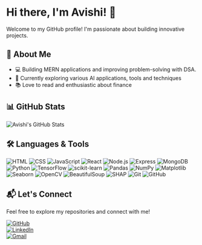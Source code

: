 # Hi there, I'm Avishi! 👋

Welcome to my GitHub profile! I'm passionate about building innovative projects.

## 🚀 About Me
- 💻 Building MERN applications and improving problem-solving with DSA. 
- 🤖 Currently exploring various AI applications, tools and techniques
- 📚 Love to read and enthusiastic about finance

## 📊 GitHub Stats
![Avishi's GitHub Stats](https://github-readme-stats.vercel.app/api?username=Avishi2511&show_icons=true&theme=radical)

## 🛠️ Languages & Tools
![HTML](https://img.shields.io/badge/HTML-E34F26?style=for-the-badge&logo=html5&logoColor=white)
![CSS](https://img.shields.io/badge/CSS-1572B6?style=for-the-badge&logo=css3&logoColor=white)
![JavaScript](https://img.shields.io/badge/-JavaScript-F7DF1E?style=for-the-badge&logo=javascript&logoColor=black)
![React](https://img.shields.io/badge/-React-61DAFB?style=for-the-badge&logo=react&logoColor=white)
![Node.js](https://img.shields.io/badge/-Node.js-339933?style=for-the-badge&logo=node.js&logoColor=white)
![Express](https://img.shields.io/badge/-Express-000000?style=for-the-badge&logo=express&logoColor=white)
![MongoDB](https://img.shields.io/badge/-MongoDB-47A248?style=for-the-badge&logo=mongodb&logoColor=white)
![Python](https://img.shields.io/badge/-Python-3776AB?style=for-the-badge&logo=python&logoColor=white)
![TensorFlow](https://img.shields.io/badge/TensorFlow-FF6F00?style=for-the-badge&logo=tensorflow&logoColor=white)
![scikit-learn](https://img.shields.io/badge/scikit--learn-F7931E?style=for-the-badge&logo=scikit-learn&logoColor=white)
![Pandas](https://img.shields.io/badge/Pandas-150458?style=for-the-badge&logo=pandas&logoColor=white)
![NumPy](https://img.shields.io/badge/NumPy-013243?style=for-the-badge&logo=numpy&logoColor=white)
![Matplotlib](https://img.shields.io/badge/Matplotlib-0194E5?style=for-the-badge&logo=matplotlib&logoColor=white)
![Seaborn](https://img.shields.io/badge/Seaborn-3776AB?style=for-the-badge&logo=seaborn&logoColor=white)
![OpenCV](https://img.shields.io/badge/OpenCV-5C3EE8?style=for-the-badge&logo=opencv&logoColor=white)
![BeautifulSoup](https://img.shields.io/badge/BeautifulSoup-009688?style=for-the-badge&logo=python&logoColor=white)
![SHAP](https://img.shields.io/badge/SHAP-FF5733?style=for-the-badge&logo=python&logoColor=white)
![Git](https://img.shields.io/badge/Git-F05032?style=for-the-badge&logo=git&logoColor=white)
![GitHub](https://img.shields.io/badge/GitHub-181717?style=for-the-badge&logo=github&logoColor=white)


## 📬 Let's Connect

Feel free to explore my repositories and connect with me!  

[![GitHub](https://img.shields.io/badge/GitHub-Avishi2511-181717?style=for-the-badge&logo=github)](https://github.com/Avishi2511)  
[![LinkedIn](https://img.shields.io/badge/LinkedIn-Avishi_Mittal-0077B5?style=for-the-badge&logo=linkedin&logoColor=white)](https://www.linkedin.com/in/avishi-mittal)  
[![Gmail](https://img.shields.io/badge/Gmail-avishimittal2004@gmail.com-D14836?style=for-the-badge&logo=gmail&logoColor=white)](mailto:avishimittal2004@gmail.com)  

